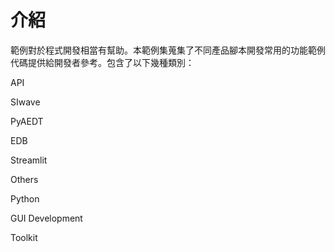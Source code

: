 # 介紹

範例對於程式開發相當有幫助。本範例集蒐集了不同產品腳本開發常用的功能範例代碼提供給開發者參考。包含了以下幾種類別：

API

SIwave

PyAEDT

EDB

Streamlit

Others

Python

GUI Development

Toolkit
